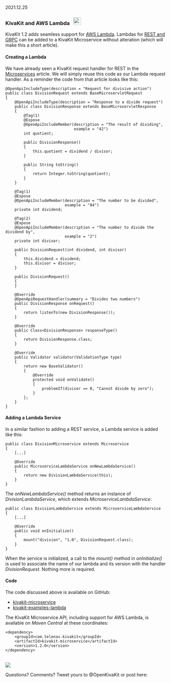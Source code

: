 2021.12.25

### KivaKit and AWS Lambda &nbsp; <img src="https://www.state-of-the-art.org/graphics/lambda/lambda.svg" height="24"/>

KivaKit 1.2 adds seamless support for [AWS Lambda](https://aws.amazon.com/lambda/). Lambdas for [REST and GRPC](2021-10-01-microservices) 
can be added to a KivaKit Microservice without alteration (which will make this a short article).

#### Creating a Lambda

We have already seen a KivaKit request handler for REST in the [Microservices](2021-10-01-microservices.md) article.
We will simply reuse this code as our Lambda request handler. As a reminder the code from that article looks like this:

    @OpenApiIncludeType(description = "Request for divisive action")
    public class DivisionRequest extends BaseMicroservletRequest
    {
        @OpenApiIncludeType(description = "Response to a divide request")
        public class DivisionResponse extends BaseMicroservletResponse
        {
            @Tag(1)
            @Expose
            @OpenApiIncludeMember(description = "The result of dividing",
                                  example = "42")
            int quotient;
    
            public DivisionResponse()
            {
                this.quotient = dividend / divisor;
            }
    
            public String toString()
            {
                return Integer.toString(quotient);
            }
        }
    
        @Tag(1)
        @Expose
        @OpenApiIncludeMember(description = "The number to be divided",
                              example = "84")
        private int dividend;
    
        @Tag(2)
        @Expose
        @OpenApiIncludeMember(description = "The number to divide the dividend by",
                              example = "2")
        private int divisor;
    
        public DivisionRequest(int dividend, int divisor)
        {
            this.dividend = dividend;
            this.divisor = divisor;
        }
    
        public DivisionRequest()
        {
        }
    
        @Override
        @OpenApiRequestHandler(summary = "Divides two numbers")
        public DivisionResponse onRequest()
        {
            return listenTo(new DivisionResponse());
        }
    
        @Override
        public Class<DivisionResponse> responseType()
        {
            return DivisionResponse.class;
        }
    
        @Override
        public Validator validator(ValidationType type)
        {
            return new BaseValidator()
            {
                @Override
                protected void onValidate()
                {
                    problemIf(divisor == 0, "Cannot divide by zero");
                }
            };
        }
    }

#### Adding a Lambda Service

In a similar fashion to adding a REST service, a Lambda service is added like this:

    public class DivisionMicroservice extends Microservice
    {
        [...]
    
        @Override
        public MicroserviceLambdaService onNewLambdaService()
        {
            return new DivisionLambdaService(this);
        }
    }

The *onNewLambdaService()* method returns an instance of *DivisionLambdaService*, which extends *MicroserviceLambdaService*:

    public class DivisionLambdaService extends MicroserviceLambdaService
    {
        [...]
    
        @Override
        public void onInitialize()
        {
            mount("division", "1.0", DivisionRequest.class);
        }
    }

When the service is initialized, a call to the *mount()* method in *onInitialize()* is used to associate 
the name of our lambda and its version with the handler *DivisionRequest*. Nothing more is required.

#### Code

The code discussed above is available on GitHub:

 - [kivakit-microservice](https://github.com/Telenav/kivakit-extensions/tree/master/kivakit-microservice)  
 - [kivakit-examples-lambda](https://github.com/Telenav/kivakit-examples/tree/master/kivakit-examples-lambda)  

The KivaKit Microservice API, including support for AWS Lambda, is available on *Maven Central* at these coordinates:

    <dependency>
        <groupId>com.telenav.kivakit</groupId>
        <artifactId>kivakit-microservice</artifactId>
        <version>1.2.0</version>
    </dependency>

<br/>

<img src="https://www.kivakit.org/images/horizontal-line-512.png" srcset="https://www.kivakit.org/images/horizontal-line-512-2x.png 2x" />

Questions? Comments? Tweet yours to @OpenKivaKit or post here:

<script
  async
  src="https://utteranc.es/client.js"
  repo="jonathanlocke/jonathanlocke.github.io"
  issue-term="lambda"
  theme="github-dark"
  crossorigin="anonymous"
></script>
